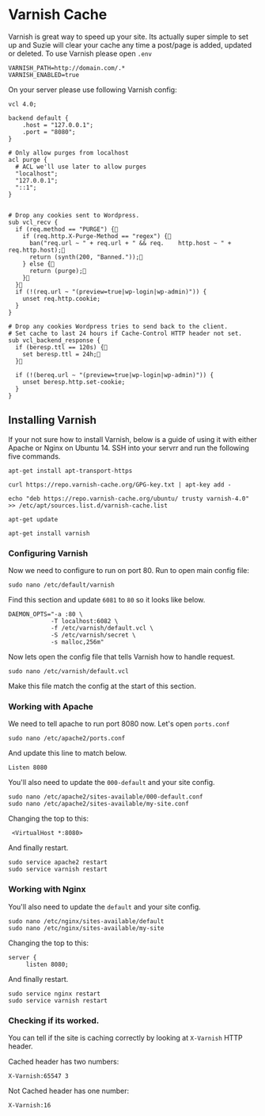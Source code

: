# Varnish Cache

Varnish is great way to speed up your site. Its actually super simple to set up and Suzie will clear your cache any time a post/page is added, updated or deleted. To use Varnish please open `.env`

```
VARNISH_PATH=http://domain.com/.*
VARNISH_ENABLED=true
```

On your server please use following Varnish config:

```
vcl 4.0;

backend default {
    .host = "127.0.0.1";
    .port = "8080";
}

# Only allow purges from localhost
acl purge {
  # ACL we'll use later to allow purges
  "localhost";
  "127.0.0.1";
  "::1";
}


# Drop any cookies sent to Wordpress.
sub vcl_recv {
  if (req.method == "PURGE") {
    if (req.http.X-Purge-Method == "regex") {
      ban("req.url ~ " + req.url + " && req.    http.host ~ " + req.http.host);
      return (synth(200, "Banned."));
    } else {
      return (purge);
    }
  }
  if (!(req.url ~ "(preview=true|wp-login|wp-admin)")) {
    unset req.http.cookie;
  }
}

# Drop any cookies Wordpress tries to send back to the client.
# Set cache to last 24 hours if Cache-Control HTTP header not set.
sub vcl_backend_response {
  if (beresp.ttl == 120s) {
    set beresp.ttl = 24h;
  }

  if (!(bereq.url ~ "(preview=true|wp-login|wp-admin)")) {
    unset beresp.http.set-cookie;
  }
}
```

## Installing Varnish

If your not sure how to install Varnish, below is a guide of using it with either Apache or Nginx on Ubuntu 14. SSH into your servrr and run the following five commands.

```
apt-get install apt-transport-https
```
```
curl https://repo.varnish-cache.org/GPG-key.txt | apt-key add -
```
```
echo "deb https://repo.varnish-cache.org/ubuntu/ trusty varnish-4.0" >> /etc/apt/sources.list.d/varnish-cache.list
```
```
apt-get update
```
```
apt-get install varnish
```

### Configuring Varnish

Now we need to configure to run on port 80. Run to open main config file:

```
sudo nano /etc/default/varnish
```
Find this section and update `6081` to `80` so it looks like below.
```
DAEMON_OPTS="-a :80 \
            -T localhost:6082 \
            -f /etc/varnish/default.vcl \
            -S /etc/varnish/secret \
            -s malloc,256m"
```
Now lets open the config file that tells Varnish how to handle request.

```
sudo nano /etc/varnish/default.vcl
```
Make this file match the config at the start of this section.


### Working with Apache

We need to tell apache to run port 8080 now. Let's open `ports.conf`
```
sudo nano /etc/apache2/ports.conf
```
And update this line to match below.
```
Listen 8080
```
You'll also need to update the `000-default` and your site config.
```
sudo nano /etc/apache2/sites-available/000-default.conf
sudo nano /etc/apache2/sites-available/my-site.conf
```
Changing the top to this:
```
 <VirtualHost *:8080>
```

And finally restart.
```
sudo service apache2 restart
sudo service varnish restart
```

### Working with Nginx

You'll also need to update the `default` and your site config.
```
sudo nano /etc/nginx/sites-available/default
sudo nano /etc/nginx/sites-available/my-site
```
Changing the top to this:
```
server {
     listen 8080;
```

And finally restart.
```
sudo service nginx restart
sudo service varnish restart
```

### Checking if its worked.

You can tell if the site is caching correctly by looking at `X-Varnish` HTTP header.

Cached header has two numbers:
```
X-Varnish:65547 3
```

Not Cached header has one number:
```
X-Varnish:16
```
